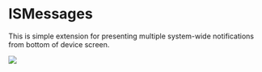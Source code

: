 # ISMessages

This is simple extension for presenting multiple system-wide notifications from bottom of device screen.

<img src="http://i.imgur.com/lLtDCB0.gif">
